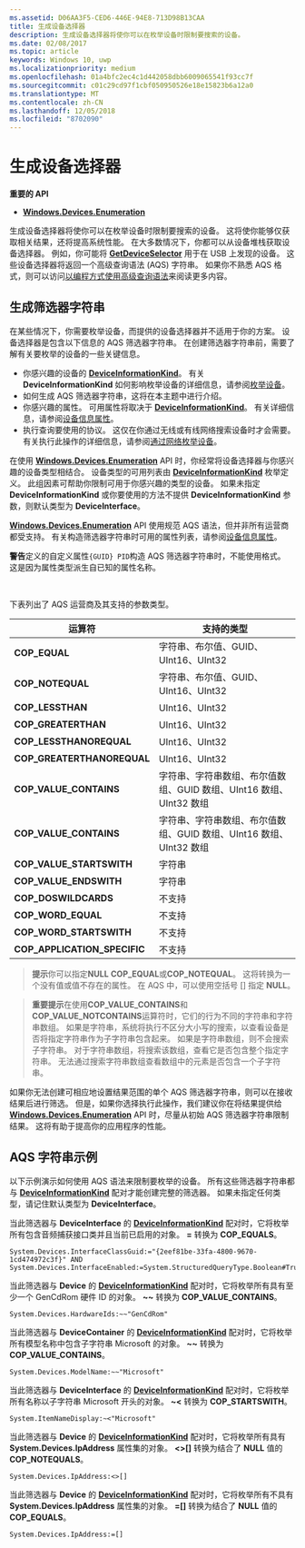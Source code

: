 ```yaml
---
ms.assetid: D06AA3F5-CED6-446E-94E8-713D98B13CAA
title: 生成设备选择器
description: 生成设备选择器将使你可以在枚举设备时限制要搜索的设备。
ms.date: 02/08/2017
ms.topic: article
keywords: Windows 10, uwp
ms.localizationpriority: medium
ms.openlocfilehash: 01a4bfc2ec4c1d442058dbb6009065541f93cc7f
ms.sourcegitcommit: c01c29cd97f1cbf050950526e18e15823b6a12a0
ms.translationtype: MT
ms.contentlocale: zh-CN
ms.lasthandoff: 12/05/2018
ms.locfileid: "8702090"
---
```

# <a name="build-a-device-selector"></a>生成设备选择器



**重要的 API**

- [**Windows.Devices.Enumeration**](https://docs.microsoft.com/en-us/uwp/api/Windows.Devices.Enumeration)

生成设备选择器将使你可以在枚举设备时限制要搜索的设备。 这将使你能够仅获取相关结果，还将提高系统性能。 在大多数情况下，你都可以从设备堆栈获取设备选择器。 例如，你可能将 [**GetDeviceSelector**](https://msdn.microsoft.com/library/windows/apps/Dn264015) 用于在 USB 上发现的设备。 这些设备选择器将返回一个高级查询语法 (AQS) 字符串。 如果你不熟悉 AQS 格式，则可以访问[以编程方式使用高级查询语法](https://msdn.microsoft.com/library/windows/desktop/Bb266512)来阅读更多内容。

## <a name="building-the-filter-string"></a>生成筛选器字符串

在某些情况下，你需要枚举设备，而提供的设备选择器并不适用于你的方案。 设备选择器是包含以下信息的 AQS 筛选器字符串。 在创建筛选器字符串前，需要了解有关要枚举的设备的一些关键信息。

-   你感兴趣的设备的 [**DeviceInformationKind**](https://msdn.microsoft.com/library/windows/apps/Dn948991)。 有关 **DeviceInformationKind** 如何影响枚举设备的详细信息，请参阅[枚举设备](enumerate-devices.md)。
-   如何生成 AQS 筛选器字符串，这将在本主题中进行介绍。
-   你感兴趣的属性。 可用属性将取决于 [**DeviceInformationKind**](https://msdn.microsoft.com/library/windows/apps/Dn948991)。 有关详细信息，请参阅[设备信息属性](device-information-properties.md)。
-   执行查询要使用的协议。 这仅在你通过无线或有线网络搜索设备时才会需要。 有关执行此操作的详细信息，请参阅[通过网络枚举设备](enumerate-devices-over-a-network.md)。

在使用 [**Windows.Devices.Enumeration**](https://msdn.microsoft.com/library/windows/apps/BR225459) API 时，你经常将设备选择器与你感兴趣的设备类型相结合。 设备类型的可用列表由 [**DeviceInformationKind**](https://msdn.microsoft.com/library/windows/apps/Dn948991) 枚举定义。 此组因素可帮助你限制可用于你感兴趣的类型的设备。 如果未指定 **DeviceInformationKind** 或你要使用的方法不提供 **DeviceInformationKind** 参数，则默认类型为 **DeviceInterface**。

[**Windows.Devices.Enumeration**](https://msdn.microsoft.com/library/windows/apps/BR225459) API 使用规范 AQS 语法，但并非所有运营商都受支持。 有关构造筛选器字符串时可用的属性列表，请参阅[设备信息属性](device-information-properties.md)。

**警告**定义的自定义属性`{GUID} PID`构造 AQS 筛选器字符串时，不能使用格式。 这是因为属性类型派生自已知的属性名称。

 

下表列出了 AQS 运营商及其支持的参数类型。

| 运算符                       | 支持的类型                                                             |
|--------------------------------|-----------------------------------------------------------------------------|
| **COP\_EQUAL**                 | 字符串、布尔值、GUID、UInt16、UInt32                                       |
| **COP\_NOTEQUAL**              | 字符串、布尔值、GUID、UInt16、UInt32                                       |
| **COP\_LESSTHAN**              | UInt16、UInt32                                                              |
| **COP\_GREATERTHAN**           | UInt16、UInt32                                                              |
| **COP\_LESSTHANOREQUAL**       | UInt16、UInt32                                                              |
| **COP\_GREATERTHANOREQUAL**    | UInt16、UInt32                                                              |
| **COP\_VALUE\_CONTAINS**       | 字符串、字符串数组、布尔值数组、GUID 数组、UInt16 数组、UInt32 数组 |
| **COP\_VALUE\_CONTAINS**    | 字符串、字符串数组、布尔值数组、GUID 数组、UInt16 数组、UInt32 数组 |
| **COP\_VALUE\_STARTSWITH**     | 字符串                                                                      |
| **COP\_VALUE\_ENDSWITH**       | 字符串                                                                      |
| **COP\_DOSWILDCARDS**          | 不支持                                                               |
| **COP\_WORD\_EQUAL**           | 不支持                                                               |
| **COP\_WORD\_STARTSWITH**      | 不支持                                                               |
| **COP\_APPLICATION\_SPECIFIC** | 不支持                                                               |


> **提示**你可以指定**NULL** **COP\_EQUAL**或**COP\_NOTEQUAL**。 这将转换为一个没有值或值不存在的属性。 在 AQS 中，可以使用空括号 \[\] 指定 **NULL**。

> **重要提示**在使用**COP\_VALUE\_CONTAINS**和**COP\_VALUE\_NOTCONTAINS**运算符时，它们的行为不同的字符串和字符串数组。 如果是字符串，系统将执行不区分大小写的搜索，以查看设备是否将指定字符串作为子字符串包含起来。 如果是字符串数组，则不会搜索子字符串。 对于字符串数组，将搜索该数组，查看它是否包含整个指定字符串。 无法通过搜索字符串数组查看数组中的元素是否包含一个子字符串。

如果你无法创建可相应地设置结果范围的单个 AQS 筛选器字符串，则可以在接收结果后进行筛选。 但是，如果你选择执行此操作，我们建议你在将结果提供给 [**Windows.Devices.Enumeration**](https://msdn.microsoft.com/library/windows/apps/BR225459) API 时，尽量从初始 AQS 筛选器字符串限制结果。 这将有助于提高你的应用程序的性能。

## <a name="aqs-string-examples"></a>AQS 字符串示例

以下示例演示如何使用 AQS 语法来限制要枚举的设备。 所有这些筛选器字符串都与 [**DeviceInformationKind**](https://msdn.microsoft.com/library/windows/apps/Dn948991) 配对才能创建完整的筛选器。 如果未指定任何类型，请记住默认类型为 **DeviceInterface**。

当此筛选器与 **DeviceInterface** 的 [**DeviceInformationKind**](https://msdn.microsoft.com/library/windows/apps/Dn948991) 配对时，它将枚举所有包含音频捕获接口类并且当前已启用的对象。 **=** 转换为 **COP\_EQUALS**。

``` syntax
System.Devices.InterfaceClassGuid:="{2eef81be-33fa-4800-9670-1cd474972c3f}" AND
System.Devices.InterfaceEnabled:=System.StructuredQueryType.Boolean#True
```

当此筛选器与 **Device** 的 [**DeviceInformationKind**](https://msdn.microsoft.com/library/windows/apps/Dn948991) 配对时，它将枚举所有具有至少一个 GenCdRom 硬件 ID 的对象。 **~~** 转换为 **COP\_VALUE\_CONTAINS**。

``` syntax
System.Devices.HardwareIds:~~"GenCdRom"
```

当此筛选器与 **DeviceContainer** 的 [**DeviceInformationKind**](https://msdn.microsoft.com/library/windows/apps/Dn948991) 配对时，它将枚举所有模型名称中包含子字符串 Microsoft 的对象。 **~~** 转换为 **COP\_VALUE\_CONTAINS**。

``` syntax
System.Devices.ModelName:~~"Microsoft"
```

当此筛选器与 **DeviceInterface** 的 [**DeviceInformationKind**](https://msdn.microsoft.com/library/windows/apps/Dn948991) 配对时，它将枚举所有名称以子字符串 Microsoft 开头的对象。 **~&lt;** 转换为 **COP\_STARTSWITH**。

``` syntax
System.ItemNameDisplay:~<"Microsoft"
```

当此筛选器与 **Device** 的 [**DeviceInformationKind**](https://msdn.microsoft.com/library/windows/apps/Dn948991) 配对时，它将枚举所有具有 **System.Devices.IpAddress** 属性集的对象。 **&lt;&gt;\[\]** 转换为结合了 **NULL** 值的 **COP\_NOTEQUALS**。

``` syntax
System.Devices.IpAddress:<>[]
```

当此筛选器与 **Device** 的 [**DeviceInformationKind**](https://msdn.microsoft.com/library/windows/apps/Dn948991) 配对时，它将枚举所有不具有 **System.Devices.IpAddress** 属性集的对象。 **=\[\]** 转换为结合了 **NULL** 值的 **COP\_EQUALS**。

``` syntax
System.Devices.IpAddress:=[]
```

 

 
